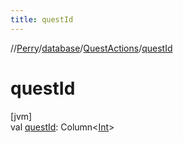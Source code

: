 ```yaml
---
title: questId
---
```

//[Perry](../../../index.html)/[database](../index.html)/[QuestActions](index.html)/[questId](quest-id.html)



# questId



[jvm]\
val [questId](quest-id.html): Column&lt;[Int](https://kotlinlang.org/api/latest/jvm/stdlib/kotlin/-int/index.html)&gt;




